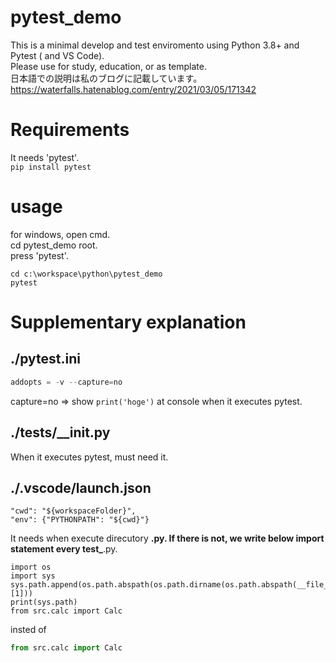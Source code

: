 # pytest_demo
This is a minimal develop and test enviromento using Python 3.8+ and Pytest ( and VS Code).
<br>
Please use for study, education, or as template.
<br>
日本語での説明は私のブログに記載しています。<br>
https://waterfalls.hatenablog.com/entry/2021/03/05/171342

# Requirements
It needs 'pytest'.
<br>
```pip install pytest ```

# usage
for windows, open cmd.<br>
cd pytest_demo root.<br>
press 'pytest'.
```
cd c:\workspace\python\pytest_demo
pytest
```

# Supplementary explanation
## ./pytest.ini
```python
addopts = -v --capture=no
```
capture=no => show ``` print('hoge') ``` at console when it executes pytest.

## ./tests/__init.py
When it executes pytest, must need it.

## ./.vscode/launch.json
```
"cwd": "${workspaceFolder}",
"env": {"PYTHONPATH": "${cwd}"}
```
It needs when execute direcutory **.py.
If there is not, we write below import statement every test_**.py.
```pyton
import os
import sys
sys.path.append(os.path.abspath(os.path.dirname(os.path.abspath(__file__))[1]))
print(sys.path)
from src.calc import Calc
```
insted of
```python
from src.calc import Calc
```
